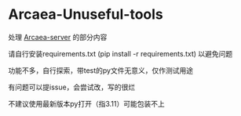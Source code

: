 # Arcaea-Unuseful-tools

处理 [Arcaea-server](https://github.com/Lost-MSth/Arcaea-server)
的部分内容

请自行安装requirements.txt (pip install -r requirements.txt) 以避免问题

功能不多，自行探索，带test的py文件无意义，仅作测试用途

有问题可以提issue，会尝试改，写的很烂

不建议使用最新版本py打开（指3.11）可能包装不上